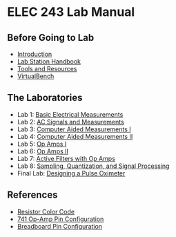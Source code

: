 # ELEC 243 Lab Manual

## Before Going to Lab

* [Introduction](./lab-home/introduction)
* [Lab Station Handbook](./lab-home/lab-station-handbook)
* [Tools and Resources](./lab-home/tools-and-resources)
* [VirtualBench](./lab-home/virtualbench)

## The Laboratories

* Lab 1: [Basic Electrical Measurements](./lab1)
* Lab 2: [AC Signals and Measurements](./lab2)
* Lab 3: [Computer Aided Measurements I](./lab3)
* Lab 4: [Computer Aided Measurements II](./lab4/)
* Lab 5: [Op Amps I](./lab5)
* Lab 6: [Op Amps II](./lab6)
* Lab 7: [Active Filters with Op Amps](./lab7)
* Lab 8: [Sampling, Quantization, and Signal Processing](./lab8)
* Final Lab: [Designing a Pulse Oximeter](./final-lab)

## References

* [Resistor Color Code](./references/color_code)
* [741 Op-Amp Pin Configuration](./lab4/exp4.1)
* [Breadboard Pin Configuration](./references/interface)
